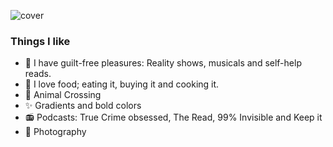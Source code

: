 ![cover](https://user-images.githubusercontent.com/6951037/87251166-e624c100-c469-11ea-9219-0bb518a8ea75.png)


### Things I like
- 🎵 I have guilt-free pleasures: Reality shows, musicals and self-help reads.
- 🌯 I love food; eating it, buying it and cooking it. 
- 🦦 Animal Crossing
- ✨ Gradients and bold colors
- 📻 Podcasts: True Crime obsessed, The Read, 99% Invisible and Keep it
- 📸 Photography
